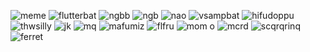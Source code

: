 ![meme](https://github.com/user-attachments/assets/7c1a5997-1b68-4930-bfd1-57e82df3bd61) ![flutterbat](https://github.com/user-attachments/assets/baebe9dd-f3ab-467c-a6c3-c64789d14e84) ![ngbb](https://github.com/user-attachments/assets/44ef9589-fd14-4735-aca5-e7263392e88f) ![ngb](https://github.com/user-attachments/assets/13e02344-0214-48fe-9c22-031f0afba085) ![nao](https://github.com/user-attachments/assets/649532e4-7fcb-4b28-9cc4-410d35fc0fc6) ![vsampbat](https://github.com/user-attachments/assets/68cee697-696d-4be6-b985-05f57ce36690) ![hifudoppu](https://github.com/user-attachments/assets/9dbf0963-75d9-46bd-b0ba-8aba1717523c) ![thwsilly](https://github.com/user-attachments/assets/1ac53c2b-2332-4da4-8961-4d95557eddac) ![jk](https://github.com/user-attachments/assets/d6f0e0b2-285a-4da4-887c-b53dffd418d5) ![mq](https://github.com/user-attachments/assets/66042a03-4ac2-4db7-9460-8b9876aec213) ![mafumiz](https://github.com/user-attachments/assets/64f02b16-2f70-4ba7-bf82-a0541239175f) ![flfru](https://github.com/user-attachments/assets/e4edf53b-b8b6-425f-8ea1-a93463ae8cd0) ![mom o](https://github.com/user-attachments/assets/83caae8b-0af5-43f8-be4b-d8f3436289d5) ![mcrd](https://github.com/user-attachments/assets/0bc7e538-dc66-4830-a8a7-b1ddf9cc02be) ![scqrqrinq](https://github.com/user-attachments/assets/2b5c7640-a733-4c39-9529-9133d51a3e42) ![ferret](https://github.com/user-attachments/assets/6f05adc3-d522-4387-850f-8869b75b32c2)

